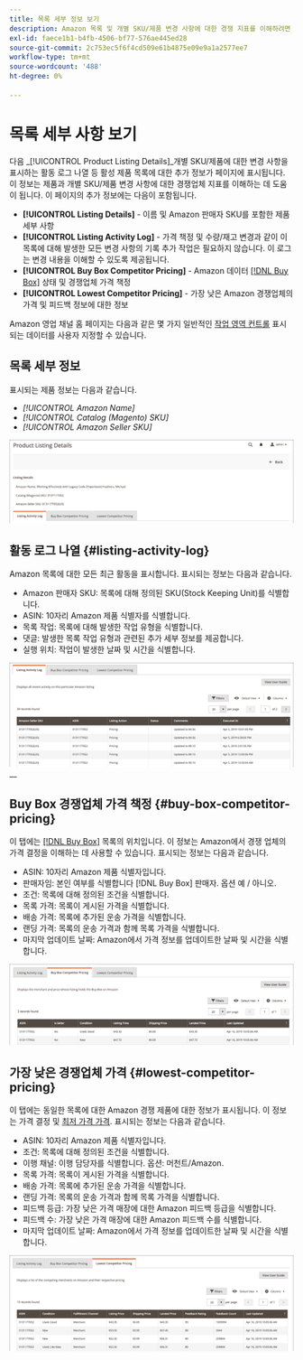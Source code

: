 ```yaml
---
title: 목록 세부 정보 보기
description: Amazon 목록 및 개별 SKU/제품 변경 사항에 대한 경쟁 지표를 이해하려면 제품 목록 세부 사항 페이지를 검토하십시오.
exl-id: faece1b1-b4fb-4506-bf77-576ae445ed28
source-git-commit: 2c753ec5f6f4cd509e61b4875e09e9a1a2577ee7
workflow-type: tm+mt
source-wordcount: '488'
ht-degree: 0%

---
```


# 목록 세부 사항 보기

다음 _[!UICONTROL Product Listing Details]_개별 SKU/제품에 대한 변경 사항을 표시하는 활동 로그 나열 등 활성 제품 목록에 대한 추가 정보가 페이지에 표시됩니다. 이 정보는 제품과 개별 SKU/제품 변경 사항에 대한 경쟁업체 지표를 이해하는 데 도움이 됩니다. 이 페이지의 추가 정보에는 다음이 포함됩니다.

- **[!UICONTROL Listing Details]** - 이름 및 Amazon 판매자 SKU를 포함한 제품 세부 사항
- **[!UICONTROL Listing Activity Log]** - 가격 책정 및 수량/재고 변경과 같이 이 목록에 대해 발생한 모든 변경 사항의 기록 추가 작업은 필요하지 않습니다. 이 로그는 변경 내용을 이해할 수 있도록 제공됩니다.
- **[!UICONTROL Buy Box Competitor Pricing]** - Amazon 데이터 [[!DNL Buy Box]](./buy-box-competitor-pricing.md) 상태 및 경쟁업체 가격 책정
- **[!UICONTROL Lowest Competitor Pricing]** - 가장 낮은 Amazon 경쟁업체의 가격 및 피드백 정보에 대한 정보

Amazon 영업 채널 홈 페이지는 다음과 같은 몇 가지 일반적인 [작업 영역 컨트롤](./workspace-controls.md) 표시되는 데이터를 사용자 지정할 수 있습니다.

## 목록 세부 정보

표시되는 제품 정보는 다음과 같습니다.

- _[!UICONTROL Amazon Name]_
- _[!UICONTROL Catalog (Magento) SKU]_
- _[!UICONTROL Amazon Seller SKU]_

![목록 세부 정보](assets/amazon-product-listing-details.png)

## 활동 로그 나열 {#listing-activity-log}

Amazon 목록에 대한 모든 최근 활동을 표시합니다. 표시되는 정보는 다음과 같습니다.

- Amazon 판매자 SKU: 목록에 대해 정의된 SKU(Stock Keeping Unit)를 식별합니다.
- ASIN: 10자리 Amazon 제품 식별자를 식별합니다.
- 목록 작업: 목록에 대해 발생한 작업 유형을 식별합니다.
- 댓글: 발생한 목록 작업 유형과 관련된 추가 세부 정보를 제공합니다.
- 실행 위치: 작업이 발생한 날짜 및 시간을 식별합니다.

![제품 목록 세부 사항 - 활동 로그 나열](assets/amazon-listing-activity-log.png)
__

## Buy Box 경쟁업체 가격 책정 {#buy-box-competitor-pricing}

이 탭에는 [[!DNL Buy Box]](./buy-box-competitor-pricing.md) 목록의 위치입니다. 이 정보는 Amazon에서 경쟁 업체의 가격 결정을 이해하는 데 사용할 수 있습니다. 표시되는 정보는 다음과 같습니다.

- ASIN: 10자리 Amazon 제품 식별자입니다.
- 판매자임: 본인 여부를 식별합니다 [!DNL Buy Box] 판매자. 옵션 예 / 아니오.
- 조건: 목록에 대해 정의된 조건을 식별합니다.
- 목록 가격: 목록이 게시된 가격을 식별합니다.
- 배송 가격: 목록에 추가된 운송 가격을 식별합니다.
- 랜딩 가격: 목록의 운송 가격과 함께 목록 가격을 식별합니다.
- 마지막 업데이트 날짜: Amazon에서 가격 정보를 업데이트한 날짜 및 시간을 식별합니다.

![제품 목록 세부 정보: Buy Box 경쟁업체 가격 책정](assets/amazon-listing-details-buy-box-2.png)

## 가장 낮은 경쟁업체 가격 {#lowest-competitor-pricing}

이 탭에는 동일한 목록에 대한 Amazon 경쟁 제품에 대한 정보가 표시됩니다. 이 정보는 가격 결정 및 [최저 가격 가격](./lowest-competitor-pricing.md). 표시되는 정보는 다음과 같습니다.

- ASIN: 10자리 Amazon 제품 식별자입니다.
- 조건: 목록에 대해 정의된 조건을 식별합니다.
- 이행 채널: 이행 담당자를 식별합니다. 옵션: 머천트/Amazon.
- 목록 가격: 목록이 게시된 가격을 식별합니다.
- 배송 가격: 목록에 추가된 운송 가격을 식별합니다.
- 랜딩 가격: 목록의 운송 가격과 함께 목록 가격을 식별합니다.
- 피드백 등급: 가장 낮은 가격 매장에 대한 Amazon 피드백 등급을 식별합니다.
- 피드백 수: 가장 낮은 가격 매장에 대한 Amazon 피드백 수를 식별합니다.
- 마지막 업데이트 날짜: Amazon에서 가격 정보를 업데이트한 날짜 및 시간을 식별합니다.

![제품 목록 세부 정보 - 가장 낮은 경쟁업체 가격](assets/amazon-listing-details-lowest-comp.png)
